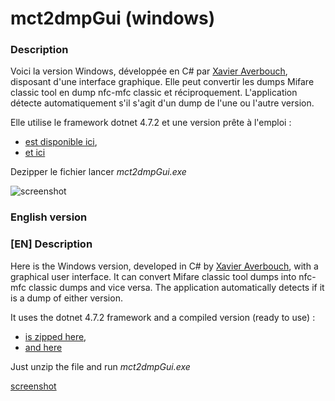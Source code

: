 mct2dmpGui (windows)
===

### Description
Voici la version Windows, développée en C# par [Xavier Averbouch](http://legacy.averbouch.biz/), disposant d'une interface graphique. Elle peut convertir les dumps Mifare classic tool en dump nfc-mfc classic et réciproquement.
L'application détecte automatiquement s'il s'agit d'un dump de l'une ou l'autre version.

Elle utilise le framework dotnet 4.7.2 et une version prête à l'emploi :
- [est disponible ici](https://github.com/xavave/bm-mifare-classic/releases),
- [et ici](https://github.com/blogmotion/bm-mifare-classic/tree/master/conversion/mct2dmp%20-%20windows%20version/EXE)

Dezipper le fichier lancer *mct2dmpGui.exe*

![screenshot](https://user-images.githubusercontent.com/3501675/72763510-6289c600-3be4-11ea-8f86-c58f5ad7d16d.png)

### English version

### [EN] Description
Here is the Windows version, developed in C# by [Xavier Averbouch](http://legacy.averbouch.biz/), with a graphical user interface. It can convert Mifare classic tool dumps into nfc-mfc classic dumps and vice versa.
The application automatically detects if it is a dump of either version.

It uses the dotnet 4.7.2 framework and a compiled version (ready to use) :
- [is zipped here](https://github.com/xavave/bm-mifare-classic/releases),
- [and here](https://github.com/blogmotion/bm-mifare-classic/tree/master/conversion/mct2dmp%20-%20windows%20version/EXE)

Just unzip the file and run *mct2dmpGui.exe*

[screenshot](https://user-images.githubusercontent.com/3501675/72763510-6289c600-3be4-11ea-8f86-c58f5ad7d16d.png)